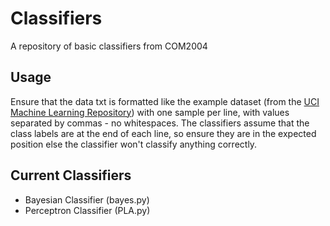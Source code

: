 # Classifiers

A repository of basic classifiers from COM2004

## Usage
Ensure that the data txt is formatted like the example dataset (from the [UCI Machine Learning Repository](https://archive.ics.uci.edu/ml/datasets/Wine)) with one sample per line, with values separated by commas - no whitespaces.
The classifiers assume that the class labels are at the end of each line, so ensure they are in the expected position else the classifier won't classify anything correctly.


## Current Classifiers
- Bayesian Classifier (bayes.py)
- Perceptron Classifier (PLA.py)
